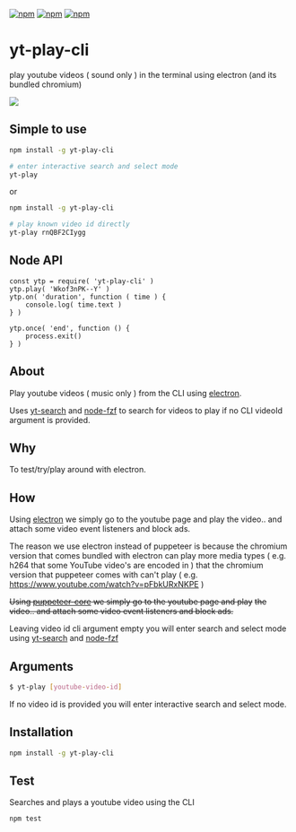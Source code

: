 [![npm](https://img.shields.io/npm/v/yt-play-cli.svg?maxAge=3600)](https://www.npmjs.com/package/yt-play-cli)
[![npm](https://img.shields.io/npm/dm/yt-play-cli.svg?maxAge=3600)](https://www.npmjs.com/package/yt-play-cli)
[![npm](https://img.shields.io/npm/l/yt-play-cli.svg?maxAge=3600)](https://www.npmjs.com/package/yt-play-cli)

#  yt-play-cli
play youtube videos ( sound only ) in the terminal using electron (and its bundled chromium)

![](https://i.imgur.com/lWLScr9.gif)

## Simple to use
```bash
npm install -g yt-play-cli

# enter interactive search and select mode
yt-play
```

or

```bash
npm install -g yt-play-cli

# play known video id directly
yt-play rnQBF2CIygg
```

## Node API
```
const ytp = require( 'yt-play-cli' )
ytp.play( 'Wkof3nPK--Y' )
ytp.on( 'duration', function ( time ) {
    console.log( time.text )
} )

ytp.once( 'end', function () {
    process.exit()
} )
```

## About
Play youtube videos ( music only ) from the CLI using [electron](https://github.com/electron/electron).

Uses [yt-search](https://github.com/talmobi/yt-search) and [node-fzf](https://github.com/talmobi/node-fzf) to search for videos to play if no CLI videoId argument is provided.

## Why
To test/try/play around with electron.

## How
Using [electron](https://github.com/electron/electron) we simply go to the youtube page and play
the video.. and attach some video event listeners and block ads.

The reason we use electron instead of puppeteer is because the chromium version that comes bundled
with electron can play more media types ( e.g. h264 that some YouTube video's are encoded in ) that
the chromium version that puppeteer comes with can't play ( e.g. https://www.youtube.com/watch?v=pFbkURxNKPE )

~~Using [puppeteer-core](https://github.com/puppeteer/puppeteer) we simply go to the youtube page and play~~
~~the video.. and attach some video event listeners and block ads.~~

Leaving video id cli argument empty you will enter search and select mode using [yt-search](https://github.com/talmobi/yt-search) and [node-fzf](https://github.com/talmobi/node-fzf)

## Arguments
```bash
$ yt-play [youtube-video-id]
```
If no video id is provided you will enter interactive search and select mode.

## Installation
```bash
npm install -g yt-play-cli
```

## Test
Searches and plays a youtube video using the CLI

```
npm test
```
